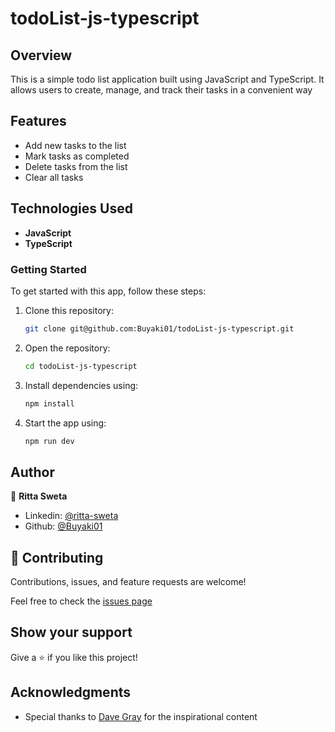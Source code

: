 # todoList-js-typescript

## Overview
This is a simple todo list application built using JavaScript and TypeScript. It allows users to create, manage, and track their tasks in a convenient way

## Features
- Add new tasks to the list
- Mark tasks as completed
- Delete tasks from the list
- Clear all tasks

## Technologies Used
- **JavaScript**
- **TypeScript**

### Getting Started
To get started with this app, follow these steps:

1. Clone this repository: 
    ```bash 
    git clone git@github.com:Buyaki01/todoList-js-typescript.git
    ```

2. Open the repository: 
    ```bash 
    cd todoList-js-typescript
    ```

3. Install dependencies using: 
    ```bash 
    npm install
    ```

4. Start the app using: 
    ```bash 
    npm run dev
    ``` 

## Author
👤 **Ritta Sweta**

- Linkedin: [@ritta-sweta](https://www.linkedin.com/in/ritta-sweta/)
- Github: [@Buyaki01](https://github.com/Buyaki01)

## 🤝 Contributing

Contributions, issues, and feature requests are welcome!

Feel free to check the [issues page](https://github.com/Buyaki01/todoList-js-typescript/issues)

## Show your support

Give a ⭐️ if you like this project!

## Acknowledgments
- Special thanks to [Dave Gray](https://www.youtube.com/@DaveGrayTeachesCode) for the inspirational content
